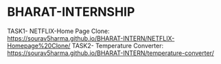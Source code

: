 # BHARAT-INTERNSHIP
TASK1- NETFLIX-Home Page Clone: https://sourav5harma.github.io/BHARAT-INTERN/NETFLIX-Homepage%20Clone/
TASK2- Temperature Converter: https://sourav5harma.github.io/BHARAT-INTERN/temperature-converter/         

